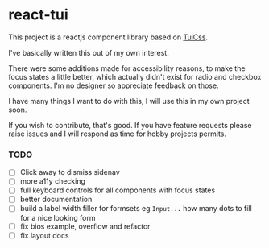 # react-tui

This project is a reactjs component library based on [TuiCss](https://github.com/vinibiavatti1/TuiCss).

I've basically written this out of my own interest.

There were some additions made for accessibility reasons, to make the focus states a little better, which actually didn't exist for radio and checkbox components. I'm no designer so appreciate feedback on those.

I have many things I want to do with this, I will use this in my own project soon.

If you wish to contribute, that's good. If you have feature requests please raise issues and I will respond as time for hobby projects permits.

### TODO
- [ ] Click away to dismiss sidenav
- [ ] more a11y checking
- [ ] full keyboard controls for all components with focus states
- [ ] better documentation
- [ ] build a label width filler for formsets eg `Input...` how many dots to fill for a nice looking form
- [ ] fix bios example, overflow and refactor
- [ ] fix layout docs